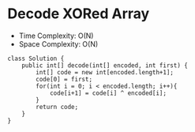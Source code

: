 # Decode XORed Array

- Time Complexity: O(N)
- Space Complexity: O(N)

```
class Solution {
    public int[] decode(int[] encoded, int first) {
        int[] code = new int[encoded.length+1];
        code[0] = first;
        for(int i = 0; i < encoded.length; i++){
            code[i+1] = code[i] ^ encoded[i];
        }
        return code;
    }
}
```
